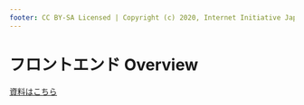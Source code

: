 ```yaml
---
footer: CC BY-SA Licensed | Copyright (c) 2020, Internet Initiative Japan Inc.
---
```


# フロントエンド Overview

[資料はこちら](/bootcamp/frontend_overview.pdf)

<credit-footer/>
